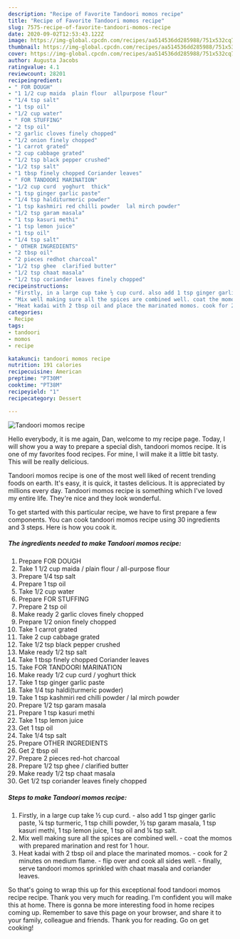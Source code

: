 ```yaml
---
description: "Recipe of Favorite Tandoori momos recipe"
title: "Recipe of Favorite Tandoori momos recipe"
slug: 7575-recipe-of-favorite-tandoori-momos-recipe
date: 2020-09-02T12:53:43.122Z
image: https://img-global.cpcdn.com/recipes/aa514536dd285988/751x532cq70/tandoori-momos-recipe-recipe-main-photo.jpg
thumbnail: https://img-global.cpcdn.com/recipes/aa514536dd285988/751x532cq70/tandoori-momos-recipe-recipe-main-photo.jpg
cover: https://img-global.cpcdn.com/recipes/aa514536dd285988/751x532cq70/tandoori-momos-recipe-recipe-main-photo.jpg
author: Augusta Jacobs
ratingvalue: 4.1
reviewcount: 28201
recipeingredient:
- " FOR DOUGH"
- "1 1/2 cup maida  plain flour  allpurpose flour"
- "1/4 tsp salt"
- "1 tsp oil"
- "1/2 cup water"
- " FOR STUFFING"
- "2 tsp oil"
- "2 garlic cloves finely chopped"
- "1/2 onion finely chopped"
- "1 carrot grated"
- "2 cup cabbage grated"
- "1/2 tsp black pepper crushed"
- "1/2 tsp salt"
- "1 tbsp finely chopped Coriander leaves"
- " FOR TANDOORI MARINATION"
- "1/2 cup curd  yoghurt  thick"
- "1 tsp ginger garlic paste"
- "1/4 tsp halditurmeric powder"
- "1 tsp kashmiri red chilli powder  lal mirch powder"
- "1/2 tsp garam masala"
- "1 tsp kasuri methi"
- "1 tsp lemon juice"
- "1 tsp oil"
- "1/4 tsp salt"
- " OTHER INGREDIENTS"
- "2 tbsp oil"
- "2 pieces redhot charcoal"
- "1/2 tsp ghee  clarified butter"
- "1/2 tsp chaat masala"
- "1/2 tsp coriander leaves finely chopped"
recipeinstructions:
- "Firstly, in a large cup take ½ cup curd. also add 1 tsp ginger garlic paste, ¼ tsp turmeric, 1 tsp chilli powder, ½ tsp garam masala, 1 tsp kasuri methi, 1 tsp lemon juice, 1 tsp oil and ¼ tsp salt."
- "Mix well making sure all the spices are combined well. coat the momos with prepared marination and rest for 1 hour."
- "Heat kadai with 2 tbsp oil and place the marinated momos. cook for 2 minutes on medium flame. flip over and cook all sides well. finally, serve tandoori momos sprinkled with chaat masala and coriander leaves."
categories:
- Recipe
tags:
- tandoori
- momos
- recipe

katakunci: tandoori momos recipe 
nutrition: 191 calories
recipecuisine: American
preptime: "PT30M"
cooktime: "PT38M"
recipeyield: "1"
recipecategory: Dessert

---
```



![Tandoori momos recipe](https://img-global.cpcdn.com/recipes/aa514536dd285988/751x532cq70/tandoori-momos-recipe-recipe-main-photo.jpg)

Hello everybody, it is me again, Dan, welcome to my recipe page. Today, I will show you a way to prepare a special dish, tandoori momos recipe. It is one of my favorites food recipes. For mine, I will make it a little bit tasty. This will be really delicious.

Tandoori momos recipe is one of the most well liked of recent trending foods on earth. It's easy, it is quick, it tastes delicious. It is appreciated by millions every day. Tandoori momos recipe is something which I've loved my entire life. They're nice and they look wonderful.




To get started with this particular recipe, we have to first prepare a few components. You can cook tandoori momos recipe using 30 ingredients and 3 steps. Here is how you cook it.

<!--inarticleads1-->

##### The ingredients needed to make Tandoori momos recipe:

1. Prepare  FOR DOUGH
1. Take 1 1/2 cup maida / plain flour / all-purpose flour
1. Prepare 1/4 tsp salt
1. Prepare 1 tsp oil
1. Take 1/2 cup water
1. Prepare  FOR STUFFING
1. Prepare 2 tsp oil
1. Make ready 2 garlic cloves finely chopped
1. Prepare 1/2 onion finely chopped
1. Take 1 carrot grated
1. Take 2 cup cabbage grated
1. Take 1/2 tsp black pepper crushed
1. Make ready 1/2 tsp salt
1. Take 1 tbsp finely chopped Coriander leaves
1. Take  FOR TANDOORI MARINATION
1. Make ready 1/2 cup curd / yoghurt  thick
1. Take 1 tsp ginger garlic paste
1. Take 1/4 tsp haldi(turmeric powder)
1. Take 1 tsp kashmiri red chilli powder / lal mirch powder
1. Prepare 1/2 tsp garam masala
1. Prepare 1 tsp kasuri methi
1. Take 1 tsp lemon juice
1. Get 1 tsp oil
1. Take 1/4 tsp salt
1. Prepare  OTHER INGREDIENTS
1. Get 2 tbsp oil
1. Prepare 2 pieces red-hot charcoal
1. Prepare 1/2 tsp ghee / clarified butter
1. Make ready 1/2 tsp chaat masala
1. Get 1/2 tsp coriander leaves finely chopped




<!--inarticleads2-->

##### Steps to make Tandoori momos recipe:

1. Firstly, in a large cup take ½ cup curd. - also add 1 tsp ginger garlic paste, ¼ tsp turmeric, 1 tsp chilli powder, ½ tsp garam masala, 1 tsp kasuri methi, 1 tsp lemon juice, 1 tsp oil and ¼ tsp salt.
1. Mix well making sure all the spices are combined well. - coat the momos with prepared marination and rest for 1 hour.
1. Heat kadai with 2 tbsp oil and place the marinated momos. - cook for 2 minutes on medium flame. - flip over and cook all sides well. - finally, serve tandoori momos sprinkled with chaat masala and coriander leaves.




So that's going to wrap this up for this exceptional food tandoori momos recipe recipe. Thank you very much for reading. I'm confident you will make this at home. There is gonna be more interesting food in home recipes coming up. Remember to save this page on your browser, and share it to your family, colleague and friends. Thank you for reading. Go on get cooking!

